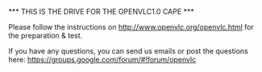
*** THIS IS THE DRIVE FOR THE OPENVLC1.0 CAPE ***

Please follow the instructions on http://www.openvlc.org/openvlc.html for the preparation & test.

If you have any questions, you can send us emails or post the questions here: https://groups.google.com/forum/#!forum/openvlc

